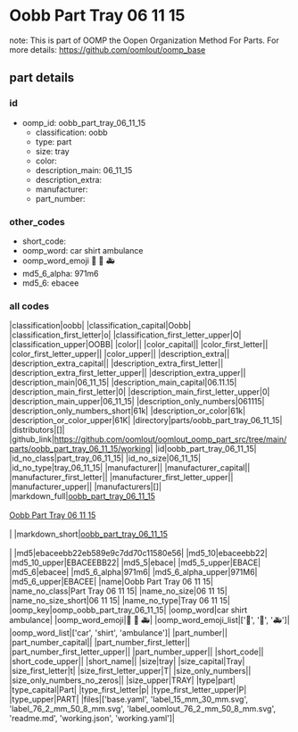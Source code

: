 # Oobb Part Tray 06 11 15  

note: This is part of OOMP the Oopen Organization Method For Parts. For more details: https://github.com/oomlout/oomp_base

##  part details





### id
* oomp_id: oobb_part_tray_06_11_15
  * classification: oobb
  * type: part
  * size: tray
  * color: 
  * description_main: 06_11_15
  * description_extra: 
  * manufacturer: 
  * part_number: 

### other_codes
* short_code: 
* oomp_word: car shirt ambulance
* oomp_word_emoji :car: :shirt: :ambulance:
* md5_6_alpha: 971m6
* md5_6: ebacee

### all codes 
|classification|oobb|
|classification_capital|Oobb|
|classification_first_letter|o|
|classification_first_letter_upper|O|
|classification_upper|OOBB|
|color||
|color_capital||
|color_first_letter||
|color_first_letter_upper||
|color_upper||
|description_extra||
|description_extra_capital||
|description_extra_first_letter||
|description_extra_first_letter_upper||
|description_extra_upper||
|description_main|06_11_15|
|description_main_capital|06.11.15|
|description_main_first_letter|0|
|description_main_first_letter_upper|0|
|description_main_upper|06_11_15|
|description_only_numbers|061115|
|description_only_numbers_short|61k|
|description_or_color|61k|
|description_or_color_upper|61K|
|directory|parts/oobb_part_tray_06_11_15|
|distributors|[]|
|github_link|https://github.com/oomlout/oomlout_oomp_part_src/tree/main/parts/oobb_part_tray_06_11_15/working|
|id|oobb_part_tray_06_11_15|
|id_no_class|part_tray_06_11_15|
|id_no_size|06_11_15|
|id_no_type|tray_06_11_15|
|manufacturer||
|manufacturer_capital||
|manufacturer_first_letter||
|manufacturer_first_letter_upper||
|manufacturer_upper||
|manufacturers|[]|
|markdown_full|[oobb_part_tray_06_11_15](https://github.com/oomlout/oomlout_oomp_part_src/tree/main/parts/oobb_part_tray_06_11_15/working)<br>[](https://github.com/oomlout/oomlout_oomp_part_src/tree/main/parts/oobb_part_tray_06_11_15/working)<br>[Oobb Part Tray 06 11 15](https://github.com/oomlout/oomlout_oomp_part_src/tree/main/parts/oobb_part_tray_06_11_15/working)<br><br>|
|markdown_short|[oobb_part_tray_06_11_15](https://github.com/oomlout/oomlout_oomp_part_src/tree/main/parts/oobb_part_tray_06_11_15/working)<br><br>|
|md5|ebaceebb22eb589e9c7dd70c11580e56|
|md5_10|ebaceebb22|
|md5_10_upper|EBACEEBB22|
|md5_5|ebace|
|md5_5_upper|EBACE|
|md5_6|ebacee|
|md5_6_alpha|971m6|
|md5_6_alpha_upper|971M6|
|md5_6_upper|EBACEE|
|name|Oobb Part Tray 06 11 15|
|name_no_class|Part Tray 06 11 15|
|name_no_size|06 11 15|
|name_no_size_short|06 11 15|
|name_no_type|Tray 06 11 15|
|oomp_key|oomp_oobb_part_tray_06_11_15|
|oomp_word|car shirt ambulance|
|oomp_word_emoji|:car: :shirt: :ambulance:|
|oomp_word_emoji_list|[':car:', ':shirt:', ':ambulance:']|
|oomp_word_list|['car', 'shirt', 'ambulance']|
|part_number||
|part_number_capital||
|part_number_first_letter||
|part_number_first_letter_upper||
|part_number_upper||
|short_code||
|short_code_upper||
|short_name||
|size|tray|
|size_capital|Tray|
|size_first_letter|t|
|size_first_letter_upper|T|
|size_only_numbers||
|size_only_numbers_no_zeros||
|size_upper|TRAY|
|type|part|
|type_capital|Part|
|type_first_letter|p|
|type_first_letter_upper|P|
|type_upper|PART|
|files|['base.yaml', 'label_15_mm_30_mm.svg', 'label_76_2_mm_50_8_mm.svg', 'label_oomlout_76_2_mm_50_8_mm.svg', 'readme.md', 'working.json', 'working.yaml']|
